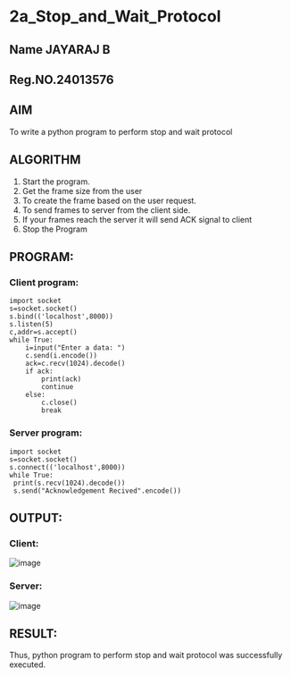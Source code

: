 # 2a_Stop_and_Wait_Protocol
## Name JAYARAJ B
## Reg.NO.24013576
## AIM 
To write a python program to perform stop and wait protocol
## ALGORITHM
1. Start the program.
2. Get the frame size from the user
3. To create the frame based on the user request.
4. To send frames to server from the client side.
5. If your frames reach the server it will send ACK signal to client
6. Stop the Program
## PROGRAM:
### Client program:
~~~
import socket
s=socket.socket()
s.bind(('localhost',8000))
s.listen(5)
c,addr=s.accept()
while True:
    i=input("Enter a data: ")
    c.send(i.encode())
    ack=c.recv(1024).decode()
    if ack:
        print(ack)
        continue
    else:
        c.close()
        break
~~~
### Server program:
~~~
import socket
s=socket.socket()
s.connect(('localhost',8000))
while True:
 print(s.recv(1024).decode())
 s.send("Acknowledgement Recived".encode())

~~~
## OUTPUT:

### Client:
![image](https://github.com/user-attachments/assets/1393c6b0-7a3d-4dfc-ae20-64336963c422)


### Server:
![image](https://github.com/user-attachments/assets/7d20451c-d724-4205-8198-5c7c94efae2e)


## RESULT:
Thus, python program to perform stop and wait protocol was successfully executed.
